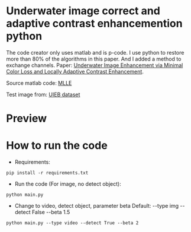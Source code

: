 # Underwater image correct and adaptive contrast enhancemention python
The code creator only uses matlab and is p-code.
I use python to restore more than 80% of the algorithms in this paper.
And I added a method to exchange channels.
Paper:
[Underwater Image Enhancement via Minimal Color Loss and Locally Adaptive Contrast Enhancement](https://ieeexplore.ieee.org/document/9788535).

Source matlab code:
[MLLE](https://github.com/Li-Chongyi/MMLE_code)

Test image from:
[UIEB dataset](https://li-chongyi.github.io/proj_benchmark.html)
# Preview


# How to run the code
* Requirements:
```
pip install -r requirements.txt
```

* Run the code (For image, no detect object):
```
python main.py
```

* Change to video, detect object, parameter beta 
Default: --type img --detect False --beta 1.5
```
python main.py --type video --detect True --beta 2
```
